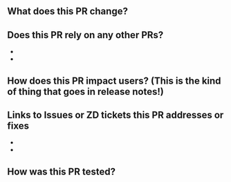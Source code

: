 ## What does this PR change?



## Does this PR rely on any other PRs?

- 
- 


## How does this PR impact users? (This is the kind of thing that goes in release notes!)



## Links to Issues or ZD tickets this PR addresses or fixes

- 
- 


## How was this PR tested?

